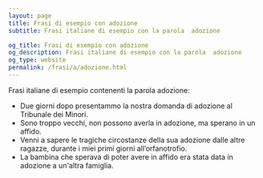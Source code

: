 ```yaml
---
layout: page
title: Frasi di esempio con adozione 
subtitle: Frasi italiane di esempio con la parola  adozione

og_title: Frasi di esempio con adozione 
og_description: Frasi italiane di esempio con la parola  adozione
og_type: website
permalink: /frasi/a/adozione.html
---
```


Frasi italiane di esempio contenenti la parola adozione:


- Due giorni dopo presentammo la nostra domanda di adozione al Tribunale dei Minori.
- Sono troppo vecchi, non possono averla in adozione, ma sperano in un affido.
- Venni a sapere le tragiche circostanze della sua adozione dalle altre ragazze, durante i miei primi giorni all’orfanotrofio.
- La bambina che sperava di poter avere in affido era stata data in adozione a un'altra famiglia.
